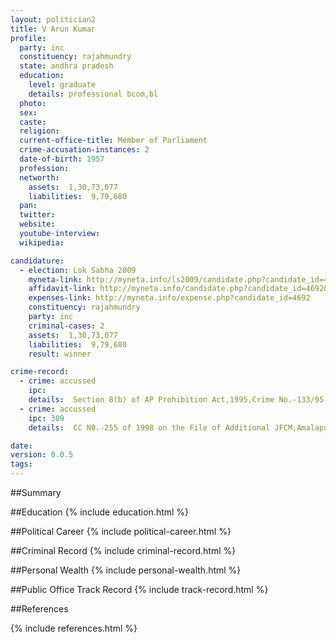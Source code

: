 ```yaml
---
layout: politician2
title: V Arun Kumar
profile: 
  party: inc
  constituency: rajahmundry
  state: andhra pradesh
  education: 
    level: graduate
    details: professional bcom,bl
  photo: 
  sex: 
  caste: 
  religion: 
  current-office-title: Member of Parliament
  crime-accusation-instances: 2
  date-of-birth: 1957
  profession: 
  networth: 
    assets:  1,30,73,077
    liabilities:  9,79,680
  pan: 
  twitter: 
  website: 
  youtube-interview: 
  wikipedia: 

candidature: 
  - election: Lok Sabha 2009
    myneta-link: http://myneta.info/ls2009/candidate.php?candidate_id=4692
    affidavit-link: http://myneta.info/candidate.php?candidate_id=4692&scan=original
    expenses-link: http://myneta.info/expense.php?candidate_id=4692
    constituency: rajahmundry 
    party: inc
    criminal-cases: 2
    assets:  1,30,73,077
    liabilities:  9,79,680
    result: winner 

crime-record: 
  - crime: accussed
    ipc: 
    details:  Section 8(b) of AP Prohibition Act,1995,Crime No.-133/95-96,Excise Police Station,Korukonda,District East Godavari District,State Andhra Pradesh  
  - crime: accussed
    ipc: 309
    details:  CC N0.-255 of 1998 on the File of Additional JFCM,Amalapuram,Amalapuram Town Police Station,District East Godavari,State Andhra Pradesh  

date: 
version: 0.0.5
tags: 
---
```

##Summary


##Education
{% include education.html %}


##Political Career
{% include political-career.html %}


##Criminal Record
{% include criminal-record.html %}


##Personal Wealth
{% include personal-wealth.html %}


##Public Office Track Record
{% include track-record.html %}


##References


{% include references.html %}